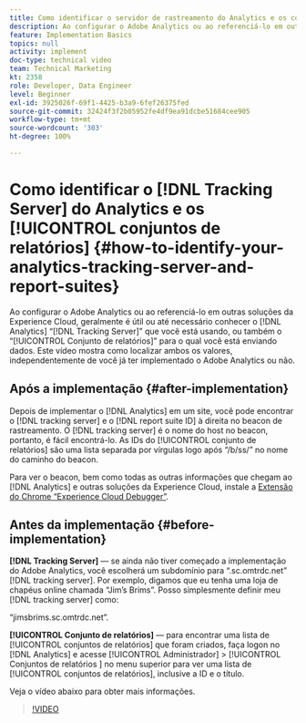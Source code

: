 ```yaml
---
title: Como identificar o servidor de rastreamento do Analytics e os conjuntos de relatórios
description: Ao configurar o Adobe Analytics ou ao referenciá-lo em outras soluções da Experience Cloud, geralmente é útil ou até necessário conhecer o “Servidor de rastreamento” do Analytics que você está usando, ou também o “Conjunto de relatórios” para o qual você está enviando dados. Este vídeo mostra como localizar ambos os valores, independentemente de você já ter implementado o Adobe Analytics ou não.
feature: Implementation Basics
topics: null
activity: implement
doc-type: technical video
team: Technical Marketing
kt: 2358
role: Developer, Data Engineer
level: Beginner
exl-id: 3925026f-69f1-4425-b3a9-6fef26375fed
source-git-commit: 32424f3f2b05952fe4df9ea91dcbe51684cee905
workflow-type: tm+mt
source-wordcount: '303'
ht-degree: 100%

---
```


# Como identificar o [!DNL Tracking Server] do Analytics e os [!UICONTROL conjuntos de relatórios] {#how-to-identify-your-analytics-tracking-server-and-report-suites}

Ao configurar o Adobe Analytics ou ao referenciá-lo em outras soluções da Experience Cloud, geralmente é útil ou até necessário conhecer o [!DNL Analytics] “[!DNL Tracking Server]” que você está usando, ou também o “[!UICONTROL Conjunto de relatórios]” para o qual você está enviando dados. Este vídeo mostra como localizar ambos os valores, independentemente de você já ter implementado o Adobe Analytics ou não.

## Após a implementação {#after-implementation}

Depois de implementar o [!DNL Analytics] em um site, você pode encontrar o [!DNL tracking server] e o [!DNL report suite ID] à direita no beacon de rastreamento. O [!DNL tracking server] é o nome do host no beacon, portanto, é fácil encontrá-lo. As IDs do [!UICONTROL conjunto de relatórios] são uma lista separada por vírgulas logo após “/b/ss/” no nome do caminho do beacon.

Para ver o beacon, bem como todas as outras informações que chegam ao [!DNL Analytics] e outras soluções da Experience Cloud, instale a [Extensão do Chrome “Experience Cloud Debugger”](https://chrome.google.com/webstore/detail/adobe-experience-cloud-de/ocdmogmohccmeicdhlhhgepeaijenapj?hl=pt-BR).

## Antes da implementação {#before-implementation}

**[!DNL Tracking Server]** — se ainda não tiver começado a implementação do Adobe Analytics, você escolherá um subdomínio para “.sc.omtrdc.net” [!DNL tracking server]. Por exemplo, digamos que eu tenha uma loja de chapéus online chamada “Jim’s Brims”. Posso simplesmente definir meu [!DNL tracking server] como:

“jimsbrims.sc.omtrdc.net”.

**[!UICONTROL Conjunto de relatórios]** — para encontrar uma lista de [!UICONTROL conjuntos de relatórios] que foram criados, faça logon no [!DNL Analytics] e acesse [!UICONTROL Administrador] > [!UICONTROL Conjuntos de relatórios ] no menu superior para ver uma lista de [!UICONTROL conjuntos de relatórios], inclusive a ID e o título.

Veja o vídeo abaixo para obter mais informações.

>[!VIDEO](https://video.tv.adobe.com/v/26061/?quality=12)

